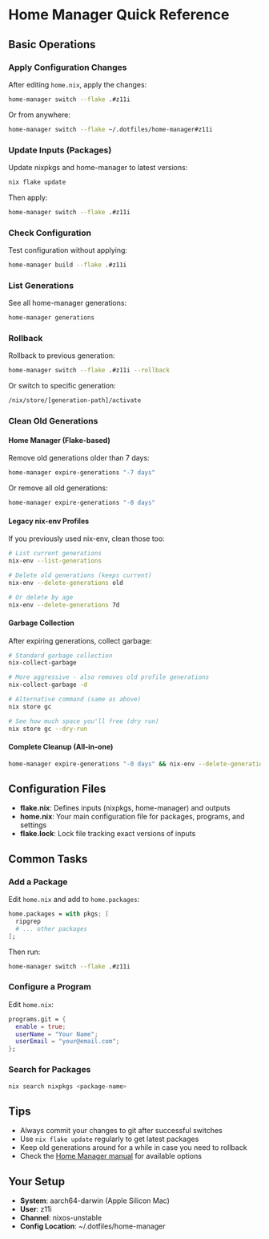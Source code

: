 # Home Manager Quick Reference

## Basic Operations

### Apply Configuration Changes
After editing `home.nix`, apply the changes:
```bash
home-manager switch --flake .#z11i
```

Or from anywhere:
```bash
home-manager switch --flake ~/.dotfiles/home-manager#z11i
```

### Update Inputs (Packages)
Update nixpkgs and home-manager to latest versions:
```bash
nix flake update
```

Then apply:
```bash
home-manager switch --flake .#z11i
```

### Check Configuration
Test configuration without applying:
```bash
home-manager build --flake .#z11i
```

### List Generations
See all home-manager generations:
```bash
home-manager generations
```

### Rollback
Rollback to previous generation:
```bash
home-manager switch --flake .#z11i --rollback
```

Or switch to specific generation:
```bash
/nix/store/[generation-path]/activate
```

### Clean Old Generations

#### Home Manager (Flake-based)
Remove old generations older than 7 days:
```bash
home-manager expire-generations "-7 days"
```

Or remove all old generations:
```bash
home-manager expire-generations "-0 days"
```

#### Legacy nix-env Profiles
If you previously used nix-env, clean those too:
```bash
# List current generations
nix-env --list-generations

# Delete old generations (keeps current)
nix-env --delete-generations old

# Or delete by age
nix-env --delete-generations 7d
```

#### Garbage Collection
After expiring generations, collect garbage:
```bash
# Standard garbage collection
nix-collect-garbage

# More aggressive - also removes old profile generations
nix-collect-garbage -d

# Alternative command (same as above)
nix store gc

# See how much space you'll free (dry run)
nix store gc --dry-run
```

#### Complete Cleanup (All-in-one)
```bash
home-manager expire-generations "-0 days" && nix-env --delete-generations old && nix-collect-garbage -d
```

## Configuration Files

- **flake.nix**: Defines inputs (nixpkgs, home-manager) and outputs
- **home.nix**: Your main configuration file for packages, programs, and settings
- **flake.lock**: Lock file tracking exact versions of inputs

## Common Tasks

### Add a Package
Edit `home.nix` and add to `home.packages`:
```nix
home.packages = with pkgs; [
  ripgrep
  # ... other packages
];
```

Then run:
```bash
home-manager switch --flake .#z11i
```

### Configure a Program
Edit `home.nix`:
```nix
programs.git = {
  enable = true;
  userName = "Your Name";
  userEmail = "your@email.com";
};
```

### Search for Packages
```bash
nix search nixpkgs <package-name>
```

## Tips

- Always commit your changes to git after successful switches
- Use `nix flake update` regularly to get latest packages
- Keep old generations around for a while in case you need to rollback
- Check the [Home Manager manual](https://nix-community.github.io/home-manager/) for available options

## Your Setup

- **System**: aarch64-darwin (Apple Silicon Mac)
- **User**: z11i
- **Channel**: nixos-unstable
- **Config Location**: ~/.dotfiles/home-manager
